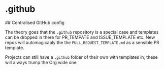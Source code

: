 # .github

## Centralised GitHub config

The theory goes that the `.github` repository is a special case and templates can be dropped in there for PR_TEMPATE and ISSUE_TEMPLATE etc. New repos will automagicaaly the the `PULL_REQUEST_TEMPLATE.md` as a sensible PR template.

Projects can still have a `.github` folder of their own with templates in, these will always trump the Org wide one
